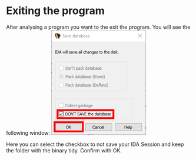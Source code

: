 # Exiting the program
After analysing a program you want to the exit the program. You will see the following window:
![](../images/closingProgram.png)

Here you can select the checkbox to not save your IDA Session and keep the folder with the binary tidy. Confirm with OK.
